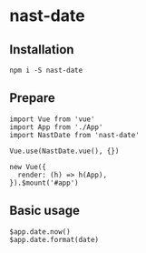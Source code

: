 # nast-date
## Installation
```
npm i -S nast-date
```

## Prepare
```
import Vue from 'vue'
import App from './App'
import NastDate from 'nast-date'

Vue.use(NastDate.vue(), {})

new Vue({
  render: (h) => h(App),
}).$mount('#app')
```

## Basic usage
```
$app.date.now()
$app.date.format(date)
```